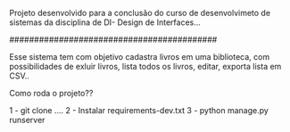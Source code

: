 Projeto desenvolvido para a conclusão do curso de desenvolvimeto de sistemas da disciplina de DI- Design de Interfaces...

##########################################


Esse sistema tem com objetivo cadastra livros em uma biblioteca, com
possibilidades de exluir livros, lista todos os livros, editar, exporta lista em CSV..


Como roda o projeto??

1 - git clone ....
2 - Instalar requirements-dev.txt
3 - python manage.py runserver 
